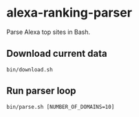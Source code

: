 # alexa-ranking-parser
Parse Alexa top sites in Bash.

## Download current data

    bin/download.sh

## Run parser loop

    bin/parse.sh [NUMBER_OF_DOMAINS=10]
